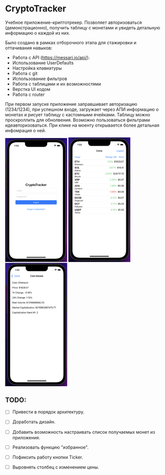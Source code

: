 # CryptoTracker

Учебное приложение-криптотрекер. Позволяет авторизоваться (демонстрационно), получить таблицу с монетами и увидеть детальную информацию о каждой из них. 

Было создано в рамках отборочного этапа для стажировки и оттачивания навыков: 

- Работа с API (https://messari.io/api/).
- Использование UserDefaults
- Настройка клавиатуры
- Работа с git
- Использование фильтров
- Работа с таблицами и их возможностями
- Верстка UI кодом
- Работа с router

При первом запуске приложение заправшивает авторизацию (1234/1234), при успешном входе, загружает через АПИ информацию о монетах и рисует таблицу с кастомными ячейками. Таблицу можно проскроллить для обнолвения. Возможно пользоваться фильтрами идеавторизоваться. При клике на моенту открывается более детальная инфомрация о ней. 

<p float="left">
    <img src="assets/loginvc.png" alt="drawing" width="200" />
    <img src="assets/tablevc.png" alt="drawing" width="200" />
    <img src="assets/detailvc.png" alt="drawing" width="200" />
</p>



## TODO:
- [ ] Привести в порядок архитектуру.
- [ ] Доработать дизайн.
- [ ] Добавить возможность настраивать список получаемых монет из приложения.
- [ ] Реализовать функцию "избранное".
- [ ] Пофиксить работу кнопки Ticker.
- [ ] Выровнять столбец с изменением цены.

